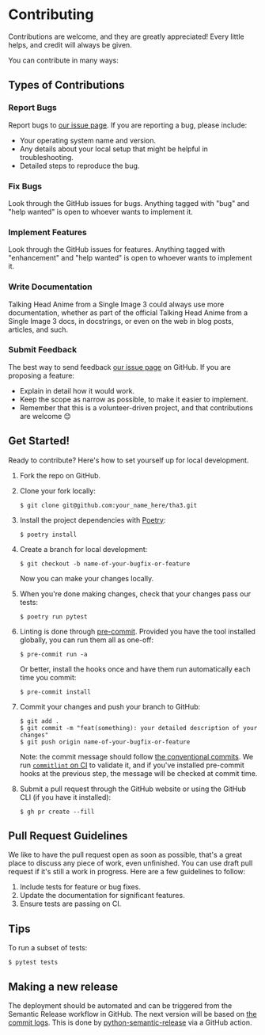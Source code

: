 # Contributing

Contributions are welcome, and they are greatly appreciated! Every little helps, and credit will always be given.

You can contribute in many ways:

## Types of Contributions

### Report Bugs

Report bugs to [our issue page][gh-issues]. If you are reporting a bug, please include:

- Your operating system name and version.
- Any details about your local setup that might be helpful in troubleshooting.
- Detailed steps to reproduce the bug.

### Fix Bugs

Look through the GitHub issues for bugs. Anything tagged with "bug" and "help wanted" is open to whoever wants to implement it.

### Implement Features

Look through the GitHub issues for features. Anything tagged with "enhancement" and "help wanted" is open to whoever wants to implement it.

### Write Documentation

Talking Head Anime from a Single Image 3 could always use more documentation, whether as part of the official Talking Head Anime from a Single Image 3 docs, in docstrings, or even on the web in blog posts, articles, and such.

### Submit Feedback

The best way to send feedback [our issue page][gh-issues] on GitHub. If you are proposing a feature:

- Explain in detail how it would work.
- Keep the scope as narrow as possible, to make it easier to implement.
- Remember that this is a volunteer-driven project, and that contributions are welcome 😊

## Get Started!

Ready to contribute? Here's how to set yourself up for local development.

1. Fork the repo on GitHub.

2. Clone your fork locally:

   ```shell
   $ git clone git@github.com:your_name_here/tha3.git
   ```

3. Install the project dependencies with [Poetry](https://python-poetry.org):

   ```shell
   $ poetry install
   ```

4. Create a branch for local development:

   ```shell
   $ git checkout -b name-of-your-bugfix-or-feature
   ```

   Now you can make your changes locally.

5. When you're done making changes, check that your changes pass our tests:

   ```shell
   $ poetry run pytest
   ```

6. Linting is done through [pre-commit](https://pre-commit.com). Provided you have the tool installed globally, you can run them all as one-off:

   ```shell
   $ pre-commit run -a
   ```

   Or better, install the hooks once and have them run automatically each time you commit:

   ```shell
   $ pre-commit install
   ```

7. Commit your changes and push your branch to GitHub:

   ```shell
   $ git add .
   $ git commit -m "feat(something): your detailed description of your changes"
   $ git push origin name-of-your-bugfix-or-feature
   ```

   Note: the commit message should follow [the conventional commits](https://www.conventionalcommits.org). We run [`commitlint` on CI](https://github.com/marketplace/actions/commit-linter) to validate it, and if you've installed pre-commit hooks at the previous step, the message will be checked at commit time.

8. Submit a pull request through the GitHub website or using the GitHub CLI (if you have it installed):

   ```shell
   $ gh pr create --fill
   ```

## Pull Request Guidelines

We like to have the pull request open as soon as possible, that's a great place to discuss any piece of work, even unfinished. You can use draft pull request if it's still a work in progress. Here are a few guidelines to follow:

1. Include tests for feature or bug fixes.
2. Update the documentation for significant features.
3. Ensure tests are passing on CI.

## Tips

To run a subset of tests:

```shell
$ pytest tests
```

## Making a new release

The deployment should be automated and can be triggered from the Semantic Release workflow in GitHub. The next version will be based on [the commit logs](https://python-semantic-release.readthedocs.io/en/latest/commit-log-parsing.html#commit-log-parsing). This is done by [python-semantic-release](https://python-semantic-release.readthedocs.io/en/latest/index.html) via a GitHub action.

[gh-issues]: https://github.com/34j/tha3/issues
